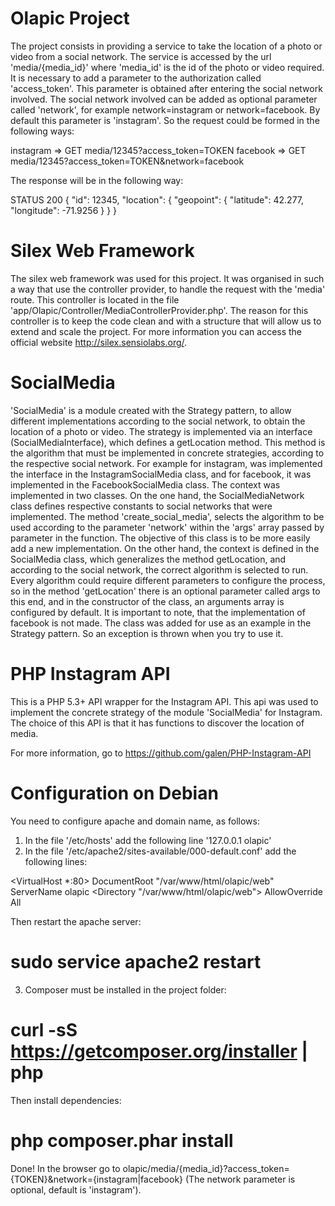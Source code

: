 Olapic Project
==============

The project consists in providing a service to take the location of a photo or video from a social network.
The service is accessed by the url 'media/{media_id}' where 'media_id' is the id of the photo or video required.
It is necessary to add a parameter to the authorization called 'access_token'. This parameter is obtained after entering the social network involved.
The social network involved can be added as optional parameter called 'network', for example network=instagram or network=facebook. By default this parameter is 'instagram'.
So the request could be formed in the following ways:

instagram => GET media/12345?access_token=TOKEN 
facebook  => GET media/12345?access_token=TOKEN&network=facebook

The response will be in the following way:

STATUS 200
{
  "id": 12345,
  "location": {
    "geopoint": {
      "latitude": 42.277,
      "longitude": -71.9256
    }
  }
}

Silex Web Framework
===================

The silex web framework was used for this project. It was organised in such a way that use the controller provider, to handle the request with the 'media' route. This controller is located in the file 'app/Olapic/Controller/MediaControllerProvider.php'. The reason for this controller is to keep the code clean and with a structure that will allow us to extend and scale the project.
For more information you can access the official website http://silex.sensiolabs.org/.

SocialMedia
============

'SocialMedia' is a module created with the Strategy pattern, to allow different implementations according to the social network, to obtain the location of a photo or video.
The strategy is implemented via an interface (SocialMediaInterface), which defines a getLocation method. This method is the algorithm that must be implemented in concrete strategies, according to the respective social network. For example for instagram, was implemented the interface in the InstagramSocialMedia class, and for facebook, it was implemented in the FacebookSocialMedia class.
The context was implemented in two classes. On the one hand, the SocialMediaNetwork class defines respective constants to social networks that were implemented. The method 'create_social_media', selects the algorithm to be used according to the parameter 'network' within the 'args' array passed by parameter in the function. The objective of this class is to be more easily add a new implementation. On the other hand, the context is defined in the SocialMedia class, which generalizes the method getLocation, and according to the social network, the correct algorithm is selected to run.
Every algorithm could require different parameters to configure the process, so in the method 'getLocation' there is an optional parameter called args to this end, and in the constructor of the class, an arguments array is configured by default.
It is important to note, that the implementation of facebook is not made. The class was added for use as an example in the Strategy pattern. So an exception is thrown when you try to use it.

PHP Instagram API
=================

This is a PHP 5.3+ API wrapper for the Instagram API. This api was used to implement the concrete strategy of the module 'SocialMedia' for Instagram. The choice of this API is that it has functions to discover the location of media.

For more information, go to https://github.com/galen/PHP-Instagram-API

Configuration on Debian
=======================

You need to configure apache and domain name, as follows:

1) In the file '/etc/hosts' add the following line '127.0.0.1 olapic'
2) In the file '/etc/apache2/sites-available/000-default.conf' add the following lines:

<VirtualHost *:80>
  DocumentRoot "/var/www/html/olapic/web"
  ServerName olapic
  <Directory "/var/www/html/olapic/web">
    AllowOverride All
  </Directory>
</VirtualHost>

Then restart the apache server:

# sudo service apache2 restart

3) Composer must be installed in the project folder:

# curl -sS https://getcomposer.org/installer | php

Then install dependencies:

# php composer.phar install

Done! In the browser go to olapic/media/{media_id}?access_token={TOKEN}&network={instagram|facebook} (The network parameter is optional, default is 'instagram').
